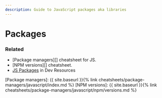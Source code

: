 ```yaml
---
description: Guide to JavaScript packages aka libraries
---
```

# Packages


### Related

- [Package managers][] cheatsheet for JS.
- [NPM versions][] cheatsheet.
- [JS Packages](https://michaelcurrin.github.io/dev-resources/resources/javascript/packages/) in Dev Resources


[Package managers]: {{ site.baseurl }}{% link cheatsheets/package-managers/javascript/index.md %}
[NPM versions]: {{ site.baseurl }}{% link cheatsheets/package-managers/javascript/npm/versions.md %}

